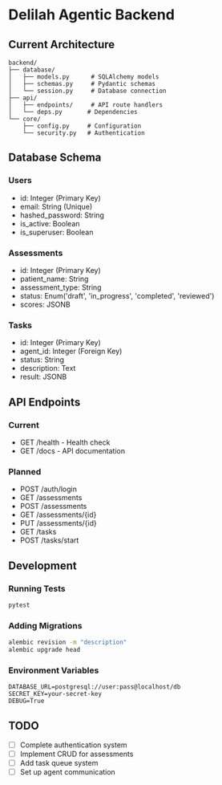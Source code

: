 # Delilah Agentic Backend

## Current Architecture

```
backend/
├── database/
│   ├── models.py      # SQLAlchemy models
│   ├── schemas.py     # Pydantic schemas
│   └── session.py     # Database connection
├── api/
│   ├── endpoints/     # API route handlers
│   └── deps.py       # Dependencies
└── core/
    ├── config.py     # Configuration
    └── security.py   # Authentication
```

## Database Schema

### Users
- id: Integer (Primary Key)
- email: String (Unique)
- hashed_password: String
- is_active: Boolean
- is_superuser: Boolean

### Assessments
- id: Integer (Primary Key)
- patient_name: String
- assessment_type: String
- status: Enum('draft', 'in_progress', 'completed', 'reviewed')
- scores: JSONB

### Tasks
- id: Integer (Primary Key)
- agent_id: Integer (Foreign Key)
- status: String
- description: Text
- result: JSONB

## API Endpoints

### Current
- GET /health - Health check
- GET /docs - API documentation

### Planned
- POST /auth/login
- GET /assessments
- POST /assessments
- GET /assessments/{id}
- PUT /assessments/{id}
- GET /tasks
- POST /tasks/start

## Development

### Running Tests
```bash
pytest
```

### Adding Migrations
```bash
alembic revision -m "description"
alembic upgrade head
```

### Environment Variables
```
DATABASE_URL=postgresql://user:pass@localhost/db
SECRET_KEY=your-secret-key
DEBUG=True
```

## TODO

- [ ] Complete authentication system
- [ ] Implement CRUD for assessments
- [ ] Add task queue system
- [ ] Set up agent communication